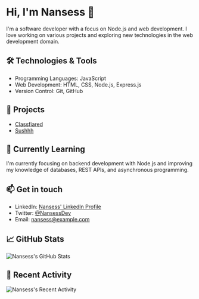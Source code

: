 # Hi, I'm Nansess 👋

I'm a software developer with a focus on Node.js and web development. I love working on various projects and exploring new technologies in the web development domain.

## 🛠️ Technologies & Tools

- Programming Languages: JavaScript
- Web Development: HTML, CSS, Node.js, Express.js
- Version Control: Git, GitHub

## 🚀 Projects

- [Classfiared](https://github.com/nansess/classfiared)
- [Sushhh](https://github.com/nansess/sushhh)

## 🌱 Currently Learning

I'm currently focusing on backend development with Node.js and improving my knowledge of databases, REST APIs, and asynchronous programming.

## 📫 Get in touch

- LinkedIn: [Nansess' LinkedIn Profile](https://www.linkedin.com/in/nansess/)
- Twitter: [@NansessDev](https://twitter.com/NansessDev)
- Email: nansess@example.com

## 📈 GitHub Stats

![Nansess's GitHub Stats](https://github-readme-stats.vercel.app/api?username=nansess&show_icons=true&theme=radical)

## 🎉 Recent Activity

![Nansess's Recent Activity](https://github-readme-stats.vercel.app/api?username=nansess&hide=stars,prs,issues&theme=radical)

